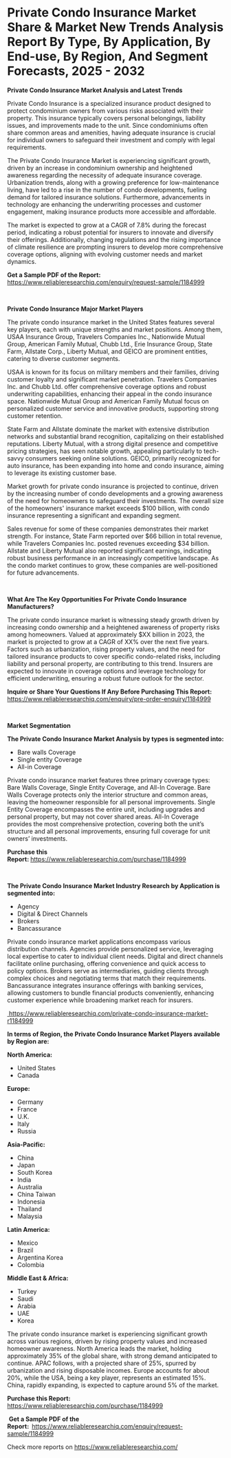 <p><h1>Private Condo Insurance Market Share & Market New Trends Analysis Report By Type, By Application, By End-use, By Region, And Segment Forecasts, 2025 - 2032</h1></p><p><strong>Private Condo Insurance Market Analysis and Latest Trends</strong></p>
<p><p>Private Condo Insurance is a specialized insurance product designed to protect condominium owners from various risks associated with their property. This insurance typically covers personal belongings, liability issues, and improvements made to the unit. Since condominiums often share common areas and amenities, having adequate insurance is crucial for individual owners to safeguard their investment and comply with legal requirements.</p><p>The Private Condo Insurance Market is experiencing significant growth, driven by an increase in condominium ownership and heightened awareness regarding the necessity of adequate insurance coverage. Urbanization trends, along with a growing preference for low-maintenance living, have led to a rise in the number of condo developments, fueling demand for tailored insurance solutions. Furthermore, advancements in technology are enhancing the underwriting processes and customer engagement, making insurance products more accessible and affordable.</p><p>The market is expected to grow at a CAGR of 7.8% during the forecast period, indicating a robust potential for insurers to innovate and diversify their offerings. Additionally, changing regulations and the rising importance of climate resilience are prompting insurers to develop more comprehensive coverage options, aligning with evolving customer needs and market dynamics.</p></p>
<p><strong>Get a Sample PDF of the Report:&nbsp;</strong> <a href="https://www.reliableresearchiq.com/enquiry/request-sample/1184999?utm_campaign=1137&utm_medium=2&utm_source=Github&utm_content=ia&utm_term=11012025&utm_id=private-condo-insurance">https://www.reliableresearchiq.com/enquiry/request-sample/1184999</a></p>
<p>&nbsp;</p>
<p><strong>Private Condo Insurance Major Market Players</strong></p>
<p><p>The private condo insurance market in the United States features several key players, each with unique strengths and market positions. Among them, USAA Insurance Group, Travelers Companies Inc., Nationwide Mutual Group, American Family Mutual, Chubb Ltd., Erie Insurance Group, State Farm, Allstate Corp., Liberty Mutual, and GEICO are prominent entities, catering to diverse customer segments.</p><p>USAA is known for its focus on military members and their families, driving customer loyalty and significant market penetration. Travelers Companies Inc. and Chubb Ltd. offer comprehensive coverage options and robust underwriting capabilities, enhancing their appeal in the condo insurance space. Nationwide Mutual Group and American Family Mutual focus on personalized customer service and innovative products, supporting strong customer retention.</p><p>State Farm and Allstate dominate the market with extensive distribution networks and substantial brand recognition, capitalizing on their established reputations. Liberty Mutual, with a strong digital presence and competitive pricing strategies, has seen notable growth, appealing particularly to tech-savvy consumers seeking online solutions. GEICO, primarily recognized for auto insurance, has been expanding into home and condo insurance, aiming to leverage its existing customer base.</p><p>Market growth for private condo insurance is projected to continue, driven by the increasing number of condo developments and a growing awareness of the need for homeowners to safeguard their investments. The overall size of the homeowners' insurance market exceeds $100 billion, with condo insurance representing a significant and expanding segment.</p><p>Sales revenue for some of these companies demonstrates their market strength. For instance, State Farm reported over $66 billion in total revenue, while Travelers Companies Inc. posted revenues exceeding $34 billion. Allstate and Liberty Mutual also reported significant earnings, indicating robust business performance in an increasingly competitive landscape. As the condo market continues to grow, these companies are well-positioned for future advancements.</p></p>
<p>&nbsp;</p>
<p><strong>What Are The Key Opportunities For Private Condo Insurance Manufacturers?</strong></p>
<p><p>The private condo insurance market is witnessing steady growth driven by increasing condo ownership and a heightened awareness of property risks among homeowners. Valued at approximately $XX billion in 2023, the market is projected to grow at a CAGR of XX% over the next five years. Factors such as urbanization, rising property values, and the need for tailored insurance products to cover specific condo-related risks, including liability and personal property, are contributing to this trend. Insurers are expected to innovate in coverage options and leverage technology for efficient underwriting, ensuring a robust future outlook for the sector.</p></p>
<p><strong>Inquire or Share Your Questions If Any Before Purchasing This Report:</strong> <a href="https://www.reliableresearchiq.com/enquiry/pre-order-enquiry/1184999?utm_campaign=1137&utm_medium=2&utm_source=Github&utm_content=ia&utm_term=11012025&utm_id=private-condo-insurance">https://www.reliableresearchiq.com/enquiry/pre-order-enquiry/1184999</a></p>
<p>&nbsp;</p>
<p><strong>Market Segmentation</strong></p>
<p><strong>The Private Condo Insurance Market Analysis by types is segmented into:</strong></p>
<p><ul><li>Bare walls Coverage</li><li>Single entity Coverage</li><li>All-in Coverage</li></ul></p>
<p><p>Private condo insurance market features three primary coverage types: Bare Walls Coverage, Single Entity Coverage, and All-In Coverage. Bare Walls Coverage protects only the interior structure and common areas, leaving the homeowner responsible for all personal improvements. Single Entity Coverage encompasses the entire unit, including upgrades and personal property, but may not cover shared areas. All-In Coverage provides the most comprehensive protection, covering both the unit’s structure and all personal improvements, ensuring full coverage for unit owners’ investments.</p></p>
<p><strong>Purchase this Report:&nbsp;</strong><a href="https://www.reliableresearchiq.com/purchase/1184999?utm_campaign=1137&utm_medium=2&utm_source=Github&utm_content=ia&utm_term=11012025&utm_id=private-condo-insurance">https://www.reliableresearchiq.com/purchase/1184999</a></p>
<p>&nbsp;</p>
<p><strong>The Private Condo Insurance Market Industry Research by Application is segmented into:</strong></p>
<p><ul><li>Agency</li><li>Digital & Direct Channels</li><li>Brokers</li><li>Bancassurance</li></ul></p>
<p><p>Private condo insurance market applications encompass various distribution channels. Agencies provide personalized service, leveraging local expertise to cater to individual client needs. Digital and direct channels facilitate online purchasing, offering convenience and quick access to policy options. Brokers serve as intermediaries, guiding clients through complex choices and negotiating terms that match their requirements. Bancassurance integrates insurance offerings with banking services, allowing customers to bundle financial products conveniently, enhancing customer experience while broadening market reach for insurers.</p></p>
<p><a href="https://www.reliableresearchiq.com/private-condo-insurance-market-r1184999?utm_campaign=1137&utm_medium=2&utm_source=Github&utm_content=ia&utm_term=11012025&utm_id=private-condo-insurance">&nbsp;https://www.reliableresearchiq.com/private-condo-insurance-market-r1184999</a></p>
<p><strong>In terms of Region, the Private Condo Insurance Market Players available by Region are:</strong></p>
<p>
    <p> <strong> North America: </strong>
        <ul>
            <li>United States</li>
            <li>Canada</li>
        </ul>
        </p> 
    <p> <strong> Europe: </strong>
        <ul>
            <li>Germany</li>
            <li>France</li>
            <li>U.K.</li>
            <li>Italy</li>
            <li>Russia</li>
        </ul>
        </p> 
    <p> <strong> Asia-Pacific: </strong>
        <ul>
            <li>China</li>
            <li>Japan</li>
            <li>South Korea</li>
            <li>India</li>
            <li>Australia</li>
            <li>China Taiwan</li>
            <li>Indonesia</li>
            <li>Thailand</li>
            <li>Malaysia</li>
        </ul>
        </p> 
    <p> <strong> Latin America: </strong>
        <ul>
            <li>Mexico</li>
            <li>Brazil</li>
            <li>Argentina Korea</li>
            <li>Colombia</li>
        </ul>
        </p> 
    <p> <strong> Middle East & Africa: </strong>
        <ul>
            <li>Turkey</li>
            <li>Saudi</li>
            <li>Arabia</li>
            <li>UAE</li>
            <li>Korea</li>
        </ul>
    </p>
    </p>
<p><p>The private condo insurance market is experiencing significant growth across various regions, driven by rising property values and increased homeowner awareness. North America leads the market, holding approximately 35% of the global share, with strong demand anticipated to continue. APAC follows, with a projected share of 25%, spurred by urbanization and rising disposable incomes. Europe accounts for about 20%, while the USA, being a key player, represents an estimated 15%. China, rapidly expanding, is expected to capture around 5% of the market.</p></p>
<p><strong>Purchase this Report: </strong><a href="https://www.reliableresearchiq.com/purchase/1184999?utm_campaign=1137&utm_medium=2&utm_source=Github&utm_content=ia&utm_term=11012025&utm_id=private-condo-insurance">https://www.reliableresearchiq.com/purchase/1184999</a></p>
<p>&nbsp;<strong>Get a Sample PDF of the Report:&nbsp;&nbsp;</strong><a href="https://www.reliableresearchiq.com/enquiry/request-sample/1184999?utm_campaign=1137&utm_medium=2&utm_source=Github&utm_content=ia&utm_term=11012025&utm_id=private-condo-insurance">https://www.reliableresearchiq.com/enquiry/request-sample/1184999</a></p>
<p><strong></strong></p>
<p>Check more reports on <a href="https://www.reliableresearchiq.com/?utm_campaign=1137&utm_medium=2&utm_source=Github&utm_content=ia&utm_term=11012025&utm_id=private-condo-insurance">https://www.reliableresearchiq.com/</a></p>